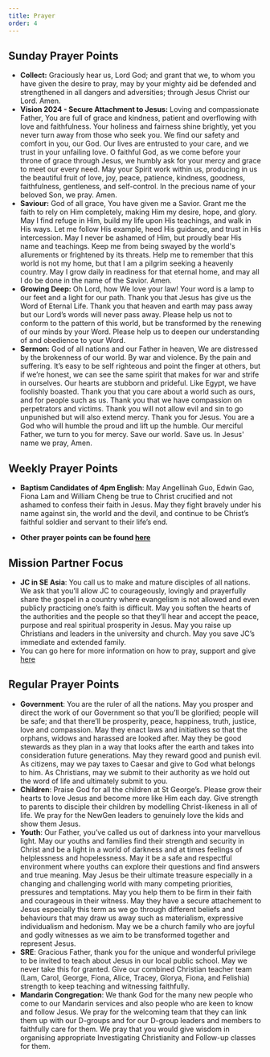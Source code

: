 ```yaml
---
title: Prayer
order: 4
---
```


## Sunday Prayer Points


- **Collect:** Graciously hear us, Lord God; and grant that we, to whom you have given the desire to pray, may by your mighty aid be defended and strengthened in all dangers and adversities; through Jesus Christ our Lord. Amen.
- **Vision 2024 - Secure Attachment to Jesus:** Loving and compassionate Father, You are full of grace and kindness, patient and overflowing with love and faithfulness. Your holiness and fairness shine brightly, yet you never turn away from those who seek you. We find our safety and comfort in you, our God. Our lives are entrusted to your care, and we trust in your unfailing love. O faithful God, as we come before your throne of grace through Jesus, we humbly ask for your mercy and grace to meet our every need. May your Spirit work within us, producing in us the beautiful fruit of love, joy, peace, patience, kindness, goodness, faithfulness, gentleness, and self-control. In the precious name of your beloved Son, we pray. Amen.
- **Saviour:** God of all grace, You have given me a Savior. Grant me the faith to rely on Him completely, making Him my desire, hope, and glory. May I find refuge in Him, build my life upon His teachings, and walk in His ways. Let me follow His example, heed His guidance, and trust in His intercession. May I never be ashamed of Him, but proudly bear His name and teachings. Keep me from being swayed by the world's allurements or frightened by its threats. Help me to remember that this world is not my home, but that I am a pilgrim seeking a heavenly country. May I grow daily in readiness for that eternal home, and may all I do be done in the name of the Savior. Amen.
- **Growing Deep:** Oh Lord, how We love your law! Your word is a lamp to our feet and a light for our path. Thank you that Jesus has give us the Word of Eternal Life. Thank you that heaven and earth may pass away but our Lord’s words will never pass away. Please help us not to conform to the pattern of this world, but be transformed by the renewing of our minds by your Word. Please help us to deepen our understanding of and obedience to your Word. 
- **Sermon:** God of all nations and our Father in heaven, We are distressed by the brokenness of our world. By war and violence. By the pain and suffering. It’s easy to be self righteous and point the finger at others, but if we’re honest, we can see the same spirit that makes for war and strife in ourselves. Our hearts are stubborn and prideful. Like Egypt, we have foolishly boasted. Thank you that you care about a world such as ours, and for people such as us. Thank you that we have compassion on perpetrators and victims. Thank you will not allow evil and sin to go unpunished but will also extend mercy. Thank you for Jesus. You are a God who will humble the proud and lift up the humble. Our merciful Father, we turn to you for mercy. Save our world. Save us. In Jesus' name we pray, Amen.


## Weekly Prayer Points

- **Baptism Candidates of 4pm English**: May Angellinah Guo, Edwin Gao, Fiona Lam and William Cheng be true to Christ crucified and not ashamed to confess their faith in Jesus. May they fight bravely under his name against sin, the world and the devil, and continue to be Christ’s faithful soldier and servant to their life’s end.
  
- **Other prayer points can be found [here](https://stgeorgeshurstville.org.au/prayer)** 


## Mission Partner Focus

- **JC in SE Asia**: You call us to make and mature disciples of all nations. We ask that you’ll allow JC to courageously, lovingly and prayerfully share the gospel in a country where evangelism is not allowed and even publicly practicing one’s faith is difficult. May you soften the hearts of the authorities and the people so that they’ll hear and accept the peace, purpose and real spiritual prosperity in Jesus. May you raise up Christians and leaders in the university and church. May you save JC’s immediate and extended family. 
- You can go here for more information on how to pray, support and give [here](https://stgeorgeshurstville.org.au/mission-partners)


## Regular Prayer Points

- **Government**: You are the ruler of all the nations. May you prosper and direct the work of our Government so that you’ll be glorified; people will be safe; and that there’ll be prosperity, peace, happiness, truth, justice, love and compassion. May they enact laws and initiatives so that the orphans, widows and harassed are looked after. May they be good stewards as they plan in a way that looks after the earth and takes into consideration future generations. May they reward good and punish evil. As citizens, may we pay taxes to Caesar and give to God what belongs to him. As Christians, may we submit to their authority as we hold out the word of life and ultimately submit to you. 
- **Children**: Praise God for all the children at St George’s. Please grow their hearts to love Jesus and become more like Him each day. Give strength to parents to disciple their children by modelling Christ-likeness in all of life. We pray for the NewGen leaders to genuinely love the kids and show them Jesus. 
- **Youth**: Our Father, you’ve called us out of darkness into your marvellous light. May our youths and families find their strength and security in Christ and be a light in a world of darkness and at times feelings of helplessness and hopelessness. May it be a safe and respectful environment where youths can explore their questions and find answers and true meaning. May Jesus be their ultimate treasure especially in a changing and challenging world with many competing priorities, pressures and temptations. May you help them to be firm in their faith and courageous in their witness. May they have a secure attachement to Jesus especially this term as we go through different beliefs and behaviours that may draw us away such as materialism, expressive individualism and hedonism. May we be a church family who are joyful and godly witnesses as we aim to be transformed together and represent Jesus.
- **SRE**: Gracious Father, thank you for the unique and wonderful privilege to be invited to teach about Jesus in our local public school. May we never take this for granted. Give our combined Christian teacher team (Lam, Carol, George, Fiona, Alice, Tracey, Glorya, Fiona, and Felishia) strength to keep teaching and witnessing faithfully. 
- **Mandarin Congregation**: We thank God for the many new people who come to our Mandarin services and also people who are keen to know and follow Jesus. We pray for the welcoming team that they can link them up with our D-groups and for our D-group leaders and members to faithfully care for them. We pray that you would give wisdom in organising appropriate Investigating Christianity and Follow-up classes for them.




